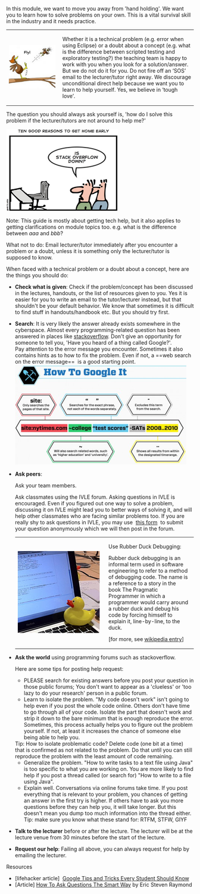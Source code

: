 In this module, we want to move you away from 'hand holding'. We want you to learn how to solve problems on your own. This is a vital survival skill in the industry and it needs practice.

<table class="table two-column-content">

<tbody>

<tr>

<td width="130px">

<img src="images/how to get help.png" width="125px">

</td>

<td>

Whether it is a technical problem (e.g. error when using Eclipse) or a doubt about a concept (e.g. what is the difference between scripted testing and exploratory testing?) the teaching team is happy to work with you when you look for a solution/answer. But we do not do it for you. Do not fire off an ‘SOS’ email to the lecturer/tutor right away. We discourage unconditional direct help because we want you to learn to help yourself. Yes, we believe in ‘tough love’.

</td>

</tr>

</tbody>

</table>

The question you should always ask yourself is, 'how do I solve this problem if the lecturer/tutors are not around to help me?' 

<img src="images/the good reasons to get home early.png" width="300"/>

Note: This guide is mostly about getting tech help, but it also applies to getting clarifications on module topics too. e.g. what is the difference between _aaa_ and _bbb_?

What not to do: Email lecturer/tutor immediately after you encounter a problem or a doubt, unless it is something only the lecturer/tutor is supposed to know.

When faced with a technical problem or a doubt about a concept, here are the things you should do:

*   **Check what is given**: Check if the problem/concept has been discussed in the lectures, handouts, or the list of resources given to you. Yes it is easier for you to write an email to the tutor/lecturer instead, but that shouldn't be your default behavior. We know that sometimes it is difficult to find stuff in handouts/handbook etc. But you should try first.
*   **Search**: It is very likely the answer already exists somewhere in the cyberspace. Almost every programming-related question has been answered in places like [stackoverflow](http://stackoverflow.com/). Don't give an opportunity for someone to tell you, 'Have you heard of a thing called Google?'.  
    Pay attention to the error message you encounter. Sometimes it also contains hints as to how to fix the problem. Even if not, a ==web search on the error message==  is a good starting point.    
    <img src="images/how to google it.png" width="460" height="268"/>

*   **Ask peers**:   

    Ask your team members.   

    Ask classmates using the IVLE forum. Asking questions in IVLE is encouraged. Even if you figured out one way to solve a problem, discussing it on IVLE might lead you to better ways of solving it, and will help other classmates who are facing similar problems too. If you are really shy to ask questions in IVLE, you may use  [this form](https://docs.google.com/forms/d/1vf2TjVhASq_u1_kQEEyURE5fTeBg6iKwGQDJUxYiAmg/viewform)  to submit your question anonymously which we will then post in the forum.

    <Panel header="Rubber Duck Debugging" expandable>

    <table class="two-column-content">

    <tbody>

    <tr>

    <td width="230px">
    <img src="images/Rubber_duck_assisting_with_debugging.jpg" width="220"/>
    </td>

    <td>

    Use Rubber Duck Debugging:  

    Rubber duck debugging is an informal term used in software engineering to refer to a method of debugging code. The name is a reference to a story in the book The Pragmatic Programmer in which a programmer would carry around a rubber duck and debug his code by forcing himself to explain it, line-by-line, to the duck.

    [for more, see [wikipedia entry](https://en.wikipedia.org/wiki/Rubber_duck_debugging)]  

    </td>

    </tr>

    </tbody>

    </table>

    </Panel>

*   **Ask the world** using programming forums such as stackoverflow.   

    Here are some tips for posting help request:
    *   PLEASE search for existing answers before you post your question in those public forums; You don't want to appear as a 'clueless' or 'too lazy to do your research' person in a public forum.
    *   Learn to isolate the problem. "My code doesn't work" isn't going to help even if you post the whole code online. Others don't have time to go through all of your code. Isolate the part that doesn't work and strip it down to the bare minimum that is enough reproduce the error. Sometimes, this process actually helps you to figure out the problem yourself. If not, at least it increases the chance of someone else being able to help you.    
      <span class="bg-info">
      Tip: How to isolate problematic code? Delete code (one bit at a time) that is confirmed as not related to the problem. Do that until you can still reproduce the problem with the least amount of code remaining.
      </span>

    *   Generalize the problem. "How to write tasks to a text file using Java" is too specific to what you are working on. You are more likely to find help if you post a thread called (or search for) "How to write to a file using Java".
    *   Explain well. Conversations via online forums take time. If you post everything that is relevant to your problem, you chances of getting an answer in the first try is higher. If others have to ask you more questions before they can help you, it will take longer. But this doesn't mean you dump too much information into the thread either.    
      <span class="bg-info">Tip: make sure you know what these stand for: RTFM, STFW, GIYF</span>

*   **Talk to the lecturer** before or after the lecture. The lecturer will be at the lecture venue from 30 minutes before the start of the lecture.
*   **Request our help**: Failing all above, you can always request for help by emailing the lecturer.

Resources

*   [lifehacker article]  [Google Tips and Tricks Every Student Should Know](http://lifehacker.com/google-tips-and-tricks-every-student-should-know-1508121671)
*   [Article] [How To Ask Questions The Smart Way](http://catb.org/~esr/faqs/smart-questions.html) by Eric Steven Raymond

